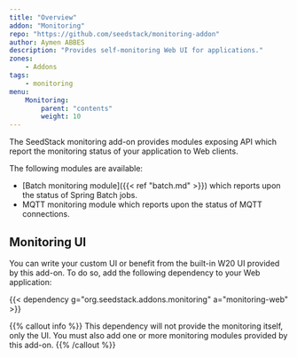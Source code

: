 ```yaml
---
title: "Overview"
addon: "Monitoring"
repo: "https://github.com/seedstack/monitoring-addon"
author: Aymen ABBES
description: "Provides self-monitoring Web UI for applications."
zones:
    - Addons
tags:
    - monitoring
menu:
    Monitoring:
        parent: "contents"
        weight: 10
---
```


The SeedStack monitoring add-on provides modules exposing API which report the monitoring status of your application to Web
clients.<!--more-->

The following modules are available:

* [Batch monitoring module]({{< ref "batch.md" >}}) which reports upon the status of Spring Batch jobs.
* MQTT monitoring module which reports upon the status of MQTT connections.

## Monitoring UI

You can write your custom UI or benefit from the built-in W20 UI provided by this add-on. To do so, add the following dependency to
your Web application:

{{< dependency g="org.seedstack.addons.monitoring" a="monitoring-web" >}}

{{% callout info %}}
This dependency will not provide the monitoring itself, only the UI. You must also add one or more monitoring modules
provided by this add-on.
{{% /callout %}}

